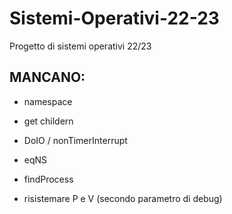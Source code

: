 # Sistemi-Operativi-22-23
Progetto di sistemi operativi 22/23
## MANCANO: 
- namespace
- get childern 
- DoIO / nonTimerInterrupt 
- eqNS 
- findProcess

- risistemare P e V (secondo parametro di debug)
